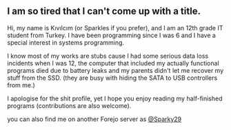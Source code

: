 <!-- [![Click to learn more about this](https://upload.wikimedia.org/wikipedia/commons/thumb/f/fd/Sample_09-F9_protest_art%2C_Free_Speech_Flag_by_John_Marcotte.svg/300px-Sample_09-F9_protest_art%2C_Free_Speech_Flag_by_John_Marcotte.svg.png)](https://en.wikipedia.org/wiki/Free_Speech_Flag) -->

## I am so tired that I can't come up with a title.
Hi, my name is Kıvılcım (or Sparkles if you prefer), and I am an 12th grade IT student from Turkey. I have been programming since I was 6 and I have a special interest in systems programming.

I know most of my works are stubs cause I had some serious data loss incidents when I was 12, the computer that included my actually functional programs died due to battery leaks and my parents didn't let me recover my stuff from the SSD. (they are busy with hiding the SATA to USB controllers from me.)

I apologise for the shit profile, yet I hope you enjoy reading my half-finished programs (contributions are also welcome).

you can also find me on another Forejo server as [@Sparky29](https://git.gay/Sparky29/)
